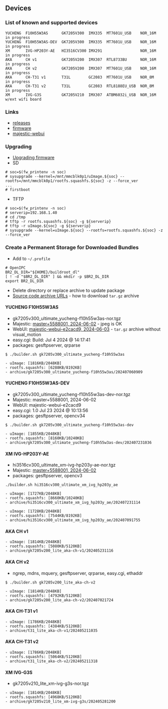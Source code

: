 ## Devices

### List of known and supported devices

```
YUCHENG  F10H55W3AS      GK7205V300  IMX335  MT7601U_USB    NOR_16M   in progress
YUCHENG  F10H55W3AS-DEV  GK7205V300  IMX335  MT7601U_USB    NOR_16M   in progress
XM       IVG-HP203Y-AE   HI3516CV300 IMX291                 NOR_16M   in progress
AKA      CH v1           GK7205V200  IMX307  RTL8733BU      NOR_16M   in progress
AKA      CH v2           GK7205V200  IMX307  MT7601U_USB    NOR_16M   in progress
AKA      CH-T31 v1       T31L        GC2083  MT7601U_USB    NOR_8M    in progress
AKA      CH-T31 v2       T31L        GC2083  RTL8188EU_USB  NOR_8M    in progress
XM       IVG-G3S         GK7205V210  IMX307  ATBM6032i_USB  NOR_16M   w/ext wifi board
```
### Links
- [releases](https://github.com/akhud78/builder/releases)
- [firmware](https://github.com/OpenIPC/firmware)
- [majestic-webui](https://github.com/OpenIPC/majestic-webui)


### Upgrading
- [Upgrading firmware](https://github.com/OpenIPC/wiki/blob/master/en/sysupgrade.md)
- SD
```
# soc=$(fw_printenv -n soc)
# sysupgrade --kernel=/mnt/mmcblk0p1/uImage.${soc} --rootfs=/mnt/mmcblk0p1/rootfs.squashfs.${soc} -z --force_ver
...
# firstboot
```
- TFTP
```
# soc=$(fw_printenv -n soc)
# serverip=192.168.1.40
# cd /tmp
# tftp -r rootfs.squashfs.${soc} -g ${serverip}
# tftp -r uImage.${soc} -g ${serverip}
# sysupgrade --kernel=uImage.${soc} --rootfs=rootfs.squashfs.${soc} -z --force_ver
```

### Create a Permanent Storage for Downloaded Bundles
- Add to `~/.profile`
```
# OpenIPC
BR2_DL_DIR="${HOME}/buildroot_dl"
[ ! -d "$BR2_DL_DIR" ] && mkdir -p $BR2_DL_DIR
export BR2_DL_DIR
```
- Delete directory or replace archive to update package
- [Source code archive URLs](https://docs.github.com/en/repositories/working-with-files/using-files/downloading-source-code-archives#source-code-archive-urls) - how to download `tar.gz` archive

#### YUCHENG F10H55W3AS

- gk7205v300_ultimate_yucheng-f10h55w3as-nor.tgz
- Majestic: [master+5588001, 2024-06-02](https://t.me/openipc_dev/113457) - jpeg is OK
- WebUI: [majestic-webui-e2cacd9, 2024-06-03](https://github.com/OpenIPC/majestic-webui/archive/e2cacd982aff2fcf44e504edc53fb82c3a9aa30e.tar.gz) - `tar.gz` archive without visual_motion
- easy.cgi: Build: Jul  4 2024 @ 14:17:41
- packages: gesftpserver, qrparse

`$ ./builder.sh gk7205v300_ultimate_yucheng-f10h55w3as`

```
- uImage: [1816KB/2048KB]
- rootfs.squashfs: [6288KB/8192KB]
- archive/gk7205v300_ultimate_yucheng-f10h55w3as/202407060909
```

#### YUCHENG F10H55W3AS-DEV

- gk7205v300_ultimate_yucheng-f10h55w3as-dev-nor.tgz
- Majestic: master+5588001, 2024-06-02
- WebUI: majestic-webui-e2cacd9
- easy.cgi: 1.0 Jul 23 2024 @ 10:13:56
- packages: gesftpserver, opencv34

`$ ./builder.sh gk7205v300_ultimate_yucheng-f10h55w3as-dev`

```
- uImage: [1855KB/2048KB]
- rootfs.squashfs: [8160KB/10240KB]
- archive/gk7205v300_ultimate_yucheng-f10h55w3as-dev/202407231036
```

#### XM IVG-HP203Y-AE

- hi3516cv300_ultimate_xm-ivg-hp203y-ae-nor.tgz
- Majestic: [master+5588001, 2024-06-02](https://t.me/openipc_dev/113461)
- packages: gesftpserver, opencv3

`./builder.sh hi3516cv300_ultimate_xm_ivg_hp203y_ae`

```
- uImage: [1727KB/2048KB]
- rootfs.squashfs: [8660KB/10240KB]
- archive/hi3516cv300_ultimate_xm_ivg_hp203y_ae/202407231114

- uImage: [1728KB/2048KB]
- rootfs.squashfs: [7544KB/8192KB]
- archive/hi3516cv300_ultimate_xm_ivg_hp203y_ae/202407091755
```

#### AKA CH v1
```
- uImage: [1814KB/2048KB]
- rootfs.squashfs: [5080KB/5120KB]
- archive/gk7205v200_lite_aka-ch-v1/202405231116
```
#### AKA CH v2

- ngrep, mdns, mquery, gesftpserver, qrparse, easy.cgi, ethaddr

`$ ./builder.sh gk7205v200_lite_aka-ch-v2`

```
- uImage: [1814KB/2048KB]
- rootfs.squashfs: [4792KB/5120KB]
- archive/gk7205v200_lite_aka-ch-v2/202407021724
```
#### AKA CH-T31 v1
```
- uImage: [1786KB/2048KB]
- rootfs.squashfs: [4384KB/5120KB]
- archive/t31_lite_aka-ch-v1/202405211035
```
#### AKA CH-T31 v2
```
- uImage: [1786KB/2048KB]
- rootfs.squashfs: [5064KB/5120KB]
- archive/t31_lite_aka-ch-v2/202405211318
```
#### XM IVG-G3S
- gk7205v210_lite_xm-ivg-g3s-nor.tgz
```
- uImage: [1814KB/2048KB]
- rootfs.squashfs: [4968KB/5120KB]
- archive/gk7205v210_lite_xm-ivg-g3s/202405281200
```


